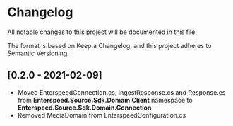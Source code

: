 # Changelog

All notable changes to this project will be documented in this file.

The format is based on Keep a Changelog, and this project adheres to Semantic Versioning.

## [0.2.0 - 2021-02-09]

- Moved EnterspeedConnection.cs, IngestResponse.cs and Response.cs from **Enterspeed.Source.Sdk.Domain.Client** namespace to **Enterspeed.Source.Sdk.Domain.Connection**
- Removed MediaDomain from EnterspeedConfiguration.cs
